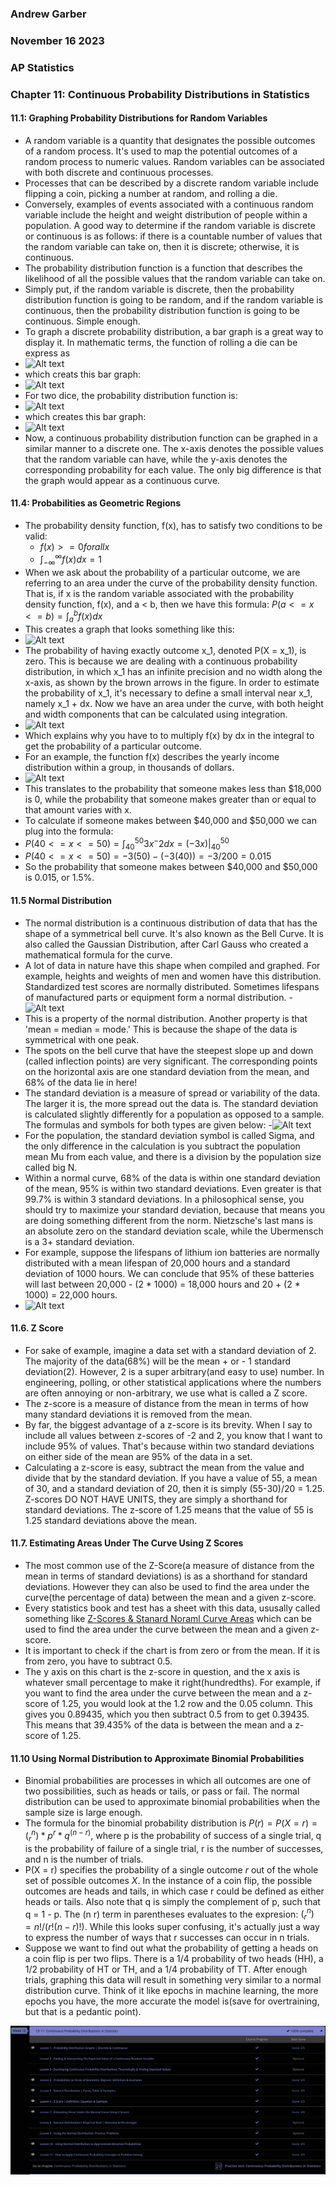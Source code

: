 ### Andrew Garber
### November 16 2023
### AP Statistics
### Chapter 11: Continuous Probability Distributions in Statistics

#### 11.1: Graphing Probability Distributions for Random Variables
 - A random variable is a quantity that designates the possible outcomes of a random process. It's used to map the potential outcomes of a random process to numeric values. Random variables can be associated with both discrete and continuous processes. 
 - Processes that can be described by a discrete random variable include flipping a coin, picking a number at random, and rolling a die.
 - Conversely, examples of events associated with a continuous random variable include the height and weight distribution of people within a population. A good way to determine if the random variable is discrete or continuous is as follows: if there is a countable number of values that the random variable can take on, then it is discrete; otherwise, it is continuous.
 - The probability distribution function is a function that describes the likelihood of all the possible values that the random variable can take on.
 - Simply put, if the random variable is discrete, then the probability distribution function is going to be random, and if the random variable is continuous, then the probability distribution function is going to be continuous. Simple enough.
 - To graph a discrete probability distribution, a bar graph is a great way to display it. In mathematic terms, the function of rolling a die can be express as 
 - ![Alt text](https://study.com/cimages/multimages/16/dvisual2_resized.png)
 - which creats this bar graph:
 - ![Alt text](https://study.com/cimages/multimages/16/dvisual3_resized.png)
 - For two dice, the probability distribution function is:
 - ![Alt text](https://study.com/cimages/multimages/16/dvisual5_resized.png)
 - which creates this bar graph:
 - ![Alt text](https://study.com/cimages/multimages/16/dvisual6_resized.png)
 - Now, a continuous probability distribution function can be graphed in a similar manner to a discrete one. The x-axis denotes the possible values that the random variable can have, while the y-axis denotes the corresponding probability for each value. The only big difference is that the graph would appear as a continuous curve.

#### 11.4: Probabilities as Geometric Regions
 - The probability density function, f(x), has to satisfy two conditions to be valid:
    - $f(x) >= 0 for all x$
    - $\int_{-\infty}^{\infty} f(x) dx = 1$
 - When we ask about the probability of a particular outcome, we are referring to an area under the curve of the probability density function. That is, if x is the random variable associated with the probability density function, f(x), and a < b, then we have this formula: $P(a <= x <= b) = \int_{a}^{b} f(x) dx$
 - This creates a graph that looks something like this:
 - ![Alt text](https://study.com/cimages/multimages/16/visual3_resized.png)
- The probability of having exactly outcome x_1, denoted P(X = x_1), is zero. This is because we are dealing with a continuous probability distribution, in which x_1 has an infinite precision and no width along the x-axis, as shown by the brown arrows in the figure. In order to estimate the probability of x_1, it's necessary to define a small interval near x_1, namely x_1 + dx. Now we have an area under the curve, with both height and width components that can be calculated using integration.
 - ![Alt text](https://study.com/cimages/multimages/16/visual4_resized.png)
 - Which explains why you have to to multiply f(x) by dx in the integral to get the probability of a particular outcome.
 - For an example, the function f(x) describes the yearly income distribution within a group, in thousands of dollars.
 - ![Alt text](https://study.com/cimages/multimages/16/visual6.png)
 - This translates to the probability that someone makes less than $18,000 is 0, while the probability that someone makes greater than or equal to that amount varies with x. 
 - To calculate if someone makes between $40,000 and $50,000 we can plug into the formula: 
 - $P(40 <= x <= 50) = \int_{40}^{50} 3x^-2 dx=(-3x)|_{40}^{50}$
 - $P(40 <= x <= 50) = -3(50) - (-3(40)) = -3/200 = 0.015$
 - So the probability that someone makes between $40,000 and $50,000 is 0.015, or 1.5%.

#### 11.5 Normal Distribution
 - The normal distribution is a continuous distribution of data that has the shape of a symmetrical bell curve. It's also known as the Bell Curve. It is also called the Gaussian Distribution, after Carl Gauss who created a mathematical formula for the curve.
 - A lot of data in nature have this shape when compiled and graphed. For example, heights and weights of men and women have this distribution. Standardized test scores are normally distributed. Sometimes lifespans of manufactured parts or equipment form a normal distribution.
 -![Alt text](https://study.com/cimages/multimages/16/bd2abd90-0f00-42fa-ac29-0728b7a3c49b_mean.jpg)
 - This is a property of the normal distribution. Another property is that 'mean = median = mode.' This is because the shape of the data is symmetrical with one peak.
 - The spots on the bell curve that have the steepest slope up and down (called inflection points) are very significant. The corresponding points on the horizontal axis are one standard deviation from the mean, and 68% of the data lie in here!
 - The standard deviation is a measure of spread or variability of the data. The larger it is, the more spread out the data is. The standard deviation is calculated slightly differently for a population as opposed to a sample. The formulas and symbols for both types are given below:
 -![Alt text](https://study.com/cimages/multimages/16/formulas.jpg)
 - For the population, the standard deviation symbol is called Sigma, and the only difference in the calculation is you subtract the population mean Mu from each value, and there is a division by the population size called big N.
 - Within a normal curve, 68% of the data is within one standard deviation of the mean, 95% is within two standard deviations. Even greater is that 99.7% is within 3 standard deviations. In a philosophical sense, you should try to maximize your standard deviation, because that means you are doing something different from the norm. Nietzsche's last mans is an absolute zero on the standard deviation scale, while the Ubermensch is a 3+ standard deviation.
 - For example, suppose the lifespans of lithium ion batteries are normally distributed with a mean lifespan of 20,000 hours and a standard deviation of 1000 hours. We can conclude that 95% of these batteries will last between 20,000 - (2 * 1000) = 18,000 hours and 20 + (2 * 1000) = 22,000 hours.
 - ![Alt text](https://study.com/cimages/multimages/16/percentagesbellcurve.jpg)

#### 11.6. Z Score
 - For sake of example, imagine a data set with a standard deviation of 2. The majority of the data(68%) will be the mean + or - 1 standard deviation(2). However, 2 is a super arbitrary(and easy to use) number. In engineering, polling, or other statistical applications where the numbers are often annoying or non-arbitrary, we use what is called a Z score. 
 - The z-score is a measure of distance from the mean in terms of how many standard deviations it is removed from the mean.
 - By far, the biggest advantage of a z-score is its brevity. When I say to include all values between z-scores of -2 and 2, you know that I want to include 95% of values. That's because within two standard deviations on either side of the mean are 95% of the data in a set.
 - Calculating a z-score is easy, subtract the mean from the value and divide that by the standard deviation. If you have a value of 55, a mean of 30, and a standard deviation of 20, then it is simply (55-30)/20 = 1.25. Z-scores DO NOT HAVE UNITS, they are simply a shorthand for standard deviations. The z-score of 1.25 means that the value of 55 is 1.25 standard deviations above the mean.

#### 11.7. Estimating Areas Under The Curve Using Z Scores
 - The most common use of the Z-Score(a measure of distance from the mean in terms of standard deviations) is as a shorthand for standard deviations. However they can also be used to find the area under the curve(the percentage of data) between the mean and a given z-score.
 - Every statistics book and test has a sheet with this data, ususally called something like [Z-Scores & Stanard Noraml Curve Areas](https://study.com/academy/lesson/z-scores-standard-normal-curve-areas-statistical-table.html) which can be used to find the area under the curve between the mean and a given z-score.
 - It is important to check if the chart is from zero or from the mean. If it is from zero, you have to subtract 0.5.
 - The y axis on this chart is the z-score in question, and the x axis is whatever small percentage to make it right(hundredths). For example, if you want to find the area under the curve between the mean and a z-score of 1.25, you would look at the 1.2 row and the 0.05 column. This gives you 0.89435, which you then subtract 0.5 from to get 0.39435. This means that 39.435% of the data is between the mean and a z-score of 1.25.

#### 11.10 Using Normal Distribution to Approximate Binomial Probabilities
 - Binomial probabilities are processes in which all outcomes are one of two possibilities, such as heads or tails, or pass or fail. The normal distribution can be used to approximate binomial probabilities when the sample size is large enough.
 - The formula for the binomial probability distribution is $P(r) = P(X = r) = (^n_r)*p^r*q^(n-r)$, where p is the probability of success of a single trial, q is the probability of failure of a single trial, r is the number of successes, and n is the number of trials.
 - P(X = r) specifies the probability of a single outcome $r$ out of the whole set of possible outcomes $X$. In the instance of a coin flip, the possible outcomes are heads and tails, in which case r could be defined as either heads or tails. Also note that q is simply the complement of p, such that q = 1 - p. The (n r) term in parentheses evaluates to the expresion: $(^n_r) = n!/(r!(n-r)!)$. While this looks super confusing, it's actually just a way to express the number of ways that r successes can occur in n trials. 
 - Suppose we want to find out what the probability of getting a heads on a coin flip is per two flips. There is a 1/4 probability of two heads (HH), a 1/2 probability of HT or TH, and a 1/4 probability of TT. After enough trials, graphing this data will result in something very similar to a normal distribution curve. Think of it like epochs in machine learning, the more epochs you have, the more accurate the model is(save for overtraining, but that is a pedantic point).

![Alt text](Media/ch11_continuous_probability_distribution.png)